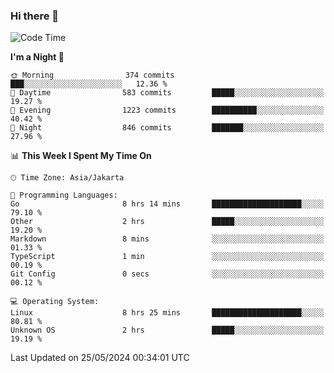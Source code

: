 ### Hi there 👋

<!--
**rmsubekti/rmsubekti** is a ✨ _special_ ✨ repository because its `README.md` (this file) appears on your GitHub profile.

Here are some ideas to get you started:

- 🔭 I’m currently working on ...
- 🌱 I’m currently learning ...
- 👯 I’m looking to collaborate on ...
- 🤔 I’m looking for help with ...
- 💬 Ask me about ...
- 📫 How to reach me: ...
- 😄 Pronouns: ...
- ⚡ Fun fact: ...
-->

<!--START_SECTION:waka-->
![Code Time](http://img.shields.io/badge/Code%20Time-2%2C917%20hrs%2046%20mins-blue)

**I'm a Night 🦉** 

```text
🌞 Morning                374 commits         ███░░░░░░░░░░░░░░░░░░░░░░   12.36 % 
🌆 Daytime                583 commits         █████░░░░░░░░░░░░░░░░░░░░   19.27 % 
🌃 Evening                1223 commits        ██████████░░░░░░░░░░░░░░░   40.42 % 
🌙 Night                  846 commits         ███████░░░░░░░░░░░░░░░░░░   27.96 % 
```


📊 **This Week I Spent My Time On** 

```text
🕑︎ Time Zone: Asia/Jakarta

💬 Programming Languages: 
Go                       8 hrs 14 mins       ████████████████████░░░░░   79.10 % 
Other                    2 hrs               █████░░░░░░░░░░░░░░░░░░░░   19.20 % 
Markdown                 8 mins              ░░░░░░░░░░░░░░░░░░░░░░░░░   01.33 % 
TypeScript               1 min               ░░░░░░░░░░░░░░░░░░░░░░░░░   00.19 % 
Git Config               0 secs              ░░░░░░░░░░░░░░░░░░░░░░░░░   00.12 % 

💻 Operating System: 
Linux                    8 hrs 25 mins       ████████████████████░░░░░   80.81 % 
Unknown OS               2 hrs               █████░░░░░░░░░░░░░░░░░░░░   19.19 % 
```


 Last Updated on 25/05/2024 00:34:01 UTC
<!--END_SECTION:waka-->
